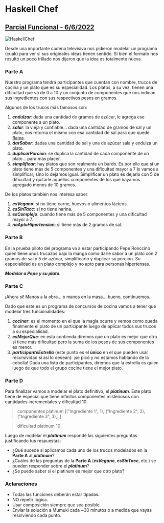 # Haskell Chef
## [Parcial Funcional - 6/6/2022](https://docs.google.com/document/u/0/d/1wLD8F-bVFxjPPU2SYfE9cmyO1I5dRk5uUyRmd8HwQGk/mobilebasic)
![HaskellChef](https://lh3.googleusercontent.com/VR6T8R4duKbytL65wlEBsy86BNIvOzTdmCXCvZA6paJqehrW9QrjGAhc-qupOn6TaHGGJ-OjUY0Ug56cAaMC7eJiw5C6vJGeCl6ilgBrXOyw1RilxkTMFqh3opp3flhnS2vAVIJTSXQSymR58qZ2NKbJaoh2E1qfhGGuBREkSnNumnL7O7cA9RmnCvvh=s800)

Desde una importante cadena televisiva nos pidieron modelar un programa (cuak) para ver si sus originales ideas tienen sentido. Si bien el formato nos resultó un poco trillado nos dijeron que la idea es totalmente nueva.

### Parte A

Nuestro programa tendrá participantes que cuentan con nombre, trucos de cocina y un plato que es su especialidad. Los platos, a su vez, tienen una dificultad que va de 0 a 10 y un conjunto de componentes que nos indican sus ingredientes con sus respectivos pesos en gramos.

Algunos de los trucos más famosos son:

1. ***endulzar***: dada una cantidad de gramos de azúcar, le agrega ese componente a un plato.  
2. ***salar***: la vieja y confiable… dada una cantidad de gramos de sal y un plato, nos retorna el mismo con esa cantidad de sal para que quede [flama](https://c.tenor.com/mpkBPJSrvT0AAAAC/burns.gif).
3. ***darSabor***: dadas una cantidad de sal y una de azúcar sala y endulza un plato.
4. ***duplicarPorcion***: se duplica la cantidad de cada componente de un plato… para más placer.
5. ***simplificar***: hay platos que son realmente un bardo. Es por ello que si un plato tiene más de 5 componentes y una dificultad mayor a 7 lo vamos a simplificar, sino lo dejamos igual. Simplificar un plato es dejarlo con 5 de dificultad y quitarle aquellos componentes de los que hayamos agregado menos de 10 gramos.

De los platos también nos interesa saber:

1. ***esVegano***: si no tiene carne, huevos o alimentos lácteos.
2. ***esSinTacc***: si no tiene harina.
3. ***esComplejo***: cuando tiene más de 5 componentes y una dificultad mayor a 7.
4. ***noAptoHipertension***: si tiene más de 2 gramos de sal.

### Parte B

En la prueba piloto del programa va a estar participando Pepe Ronccino quien tiene unos trucazos bajo la manga como darle sabor a un plato con 2 gramos de sal y 5 de azúcar, simplificarlo y duplicar su porción. Su especialidad es un plato complejo y no apto para personas hipertensas.

***Modelar a Pepe y su plato.***

### Parte C

¡Ahora sí! Manos a la obra… o manos en la masa… bueno, continuemos.

Dado que este es un programa de concursos de cocina vamos a tener que modelar tres funcionalidades:

1. ***cocinar***: es el momento en el que la magia ocurre y vemos como queda finalmente el plato de un participante luego de aplicar todos sus trucos a su especialidad.
2. ***esMejorQue***: en esta contienda diremos que un plato es mejor que otro si tiene más dificultad pero la suma de los pesos de sus componentes es menor.
3. ***participanteEstrella*** (este punto es el **único** en el que pueden usar recursividad si así lo desean): ¡se picó y no estamos hablando de la cebolla! Dada una lista de participantes, diremos que la estrella es quien luego de que todo el grupo cocine tiene el mejor plato.

### Parte D

Para finalizar vamos a modelar el plato definitivo, el ***platinum***. Este plato tiene de especial que tiene infinitos componentes misteriosos con cantidades incrementales y dificultad 10:

> componentes platinum
[("Ingrediente 1", 1), ("Ingrediente 2", 2), ("Ingrediente 3", 3),..]

> dificultad platinum
10

Luego de modelar el ***platinum*** respondé las siguientes preguntas justificando tus respuestas:

- ¿Qué sucede si aplicamos cada uno de los trucos modelados en la **Parte A** al ***platinum***?
- ¿Cuáles de las preguntas de la **Parte A** (***esVegano***, ***esSinTacc***, etc.) se pueden responder sobre el ***platinum***?
- ¿Se puede saber si el platinum es mejor que otro plato?

### Aclaraciones

- Todas las funciones deberán estar tipadas.
- NO repetir lógica.
- Usar composición siempre que sea posible.
- Enviar la solución a Mumuki cada ~30 minutos o a medida que vayas resolviendo cada punto.
